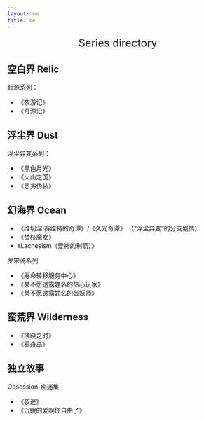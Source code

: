 ```yaml
---
layout: me
title: me
---
```


<center><font style="font-size:24px"> Series directory</font></center>

## 空白界 Relic

起源系列：

- 《夜游记》 
- 《奇源记》 


## 浮尘界 Dust

浮尘异变系列：

- 《黑色月光》 
- 《火山之国》 
- 《恶劣伪装》 

## 幻海界 Ocean

- 《维切涅·赛维特的奇谭》/《久光奇谭》  （“浮尘异变”的分支剧情）
- 《焚枝魔女》 
- 《Lachesism（爱神的利箭）》

罗宋汤系列

- 《寿命转移服务中心》 
- 《某不愿透露姓名的热心玩家》 
- 《某不愿透露姓名的御妖师》 

## 蛮荒界 Wilderness

- 《拂晓之时》 
- 《雾舟岛》

## 独立故事

Obsession-痴迷集

- 《夜逃》
- 《沉眠的爱啊你自由了》
